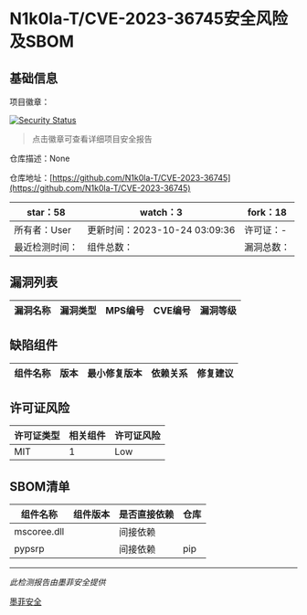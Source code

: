 # N1k0la-T/CVE-2023-36745安全风险及SBOM

## 基础信息

项目徽章：

[![Security Status](https://www.murphysec.com/platform3/v31/badge/1717612533032550400.svg)](https://www.murphysec.com/console/report/1717612532374044672/1717612533032550400)

> 点击徽章可查看详细项目安全报告

仓库描述：None

仓库地址：[https://github.com/N1k0la-T/CVE-2023-36745](https://github.com/N1k0la-T/CVE-2023-36745)

| star：58 | watch：3 | fork：18 |
| ----------- | -------------- | ------------ |
| 所有者：User | 更新时间：2023-10-24 03:09:36 | 许可证：- |
| 最近检测时间： | 组件总数： | 漏洞总数： |




## 漏洞列表

| 漏洞名称 | 漏洞类型 | MPS编号 | CVE编号 | 漏洞等级 |
| ------- | ------ | ------- | ------ | ----- |





## 缺陷组件

| 组件名称 | 版本 | 最小修复版本 | 依赖关系 | 修复建议 |
| -------- | ---- | ------------ | -------- | -------- |





## 许可证风险

| 许可证类型 | 相关组件 | 许可证风险 |
| ---------- | -------- | ---------- |
|MIT|1|Low|




## SBOM清单

| 组件名称 | 组件版本 | 是否直接依赖 | 仓库 |
| -------- | -------- | ------------ | ---- |
|mscoree.dll||间接依赖||
|pypsrp||间接依赖|pip|


------

*此检测报告由墨菲安全提供*

[墨菲安全](www.murphysec.com)